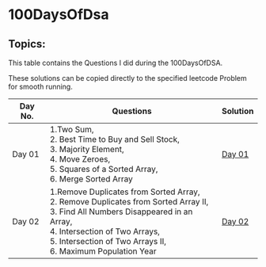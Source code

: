 # 100DaysOfDsa
## Topics:
This table contains the Questions I did during the 100DaysOfDSA. 

These solutions can be copied directly to the specified leetcode Problem for smooth running. 

| Day No. | Questions | Solution |
| --- | --- | --- |
| Day 01 | 1.Two Sum,<br>2. Best Time to Buy and Sell Stock,<br>3. Majority Element,<br>4. Move Zeroes,<br>5. Squares of a Sorted Array,<br>6. Merge Sorted Array | [Day 01](https://github.com/WaqarTabish2807/100DaysOfDsa/tree/main/Day01) |
| Day 02 | 1.Remove Duplicates from Sorted Array,<br>2. Remove Duplicates from Sorted Array II,<br>3. Find All Numbers Disappeared in an Array,<br>4. Intersection of Two Arrays,<br>5. Intersection of Two Arrays II,<br>6. Maximum Population Year | [Day 02](Day02) |

